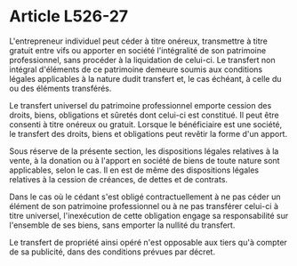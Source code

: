 # Article L526-27

L'entrepreneur individuel peut céder à titre onéreux, transmettre à titre gratuit entre vifs ou apporter en société l'intégralité de son patrimoine professionnel, sans procéder à la liquidation de celui-ci. Le transfert non intégral d'éléments de ce patrimoine demeure soumis aux conditions légales applicables à la nature dudit transfert et, le cas échéant, à celle du ou des éléments transférés.

Le transfert universel du patrimoine professionnel emporte cession des droits, biens, obligations et sûretés dont celui-ci est constitué. Il peut être consenti à titre onéreux ou gratuit. Lorsque le bénéficiaire est une société, le transfert des droits, biens et obligations peut revêtir la forme d'un apport.

Sous réserve de la présente section, les dispositions légales relatives à la vente, à la donation ou à l'apport en société de biens de toute nature sont applicables, selon le cas. Il en est de même des dispositions légales relatives à la cession de créances, de dettes et de contrats.

Dans le cas où le cédant s'est obligé contractuellement à ne pas céder un élément de son patrimoine professionnel ou à ne pas transférer celui-ci à titre universel, l'inexécution de cette obligation engage sa responsabilité sur l'ensemble de ses biens, sans emporter la nullité du transfert.

Le transfert de propriété ainsi opéré n'est opposable aux tiers qu'à compter de sa publicité, dans des conditions prévues par décret.
